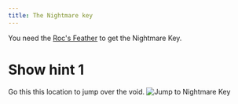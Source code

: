 ```yaml
---
title: The Nightmare key
---
```


You need the [Roc's Feather](04-rocs-feather.md) to get the Nightmare Key.

# Show hint 1
Go this this location to jump over the void.
![Jump to Nightmare Key](jump_key.png)
